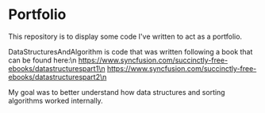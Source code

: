 # Portfolio
This repository is to display some code I've written to act as a portfolio. 

DataStructuresAndAlgorithm is code that was written following a book that can be found here:\n
https://www.syncfusion.com/succinctly-free-ebooks/datastructurespart1\n
https://www.syncfusion.com/succinctly-free-ebooks/datastructurespart2\n

My goal was to better understand how data structures and sorting algorithms worked internally.
